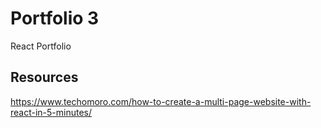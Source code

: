 # Portfolio 3
React Portfolio

## Resources
https://www.techomoro.com/how-to-create-a-multi-page-website-with-react-in-5-minutes/